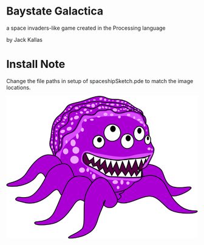 # Baystate Galactica
a space invaders-like game created in the Processing language

by Jack Kallas

# Install Note
Change the file paths in setup of spaceshipSketch.pde to match the image locations.

![alt text](/superMonster.png)
